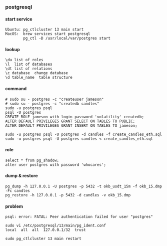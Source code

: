 

### postgresql

#### start service

    Ubuntu: pg_ctlcluster 13 main start
    MacOS:  brew services start postgresql
            pg_ctl -D /usr/local/var/postgres start

#### lookup

    \du list of roles
    \l  list of databases
    \dt list of relations
    \c database  change database
    \d table_name  table structure

#### command

    # sudo su - postgres -c "createuser jameson"
    # sudo su - postgres -c "createdb candles"
    sudo -u postgres psql
    psql -U postgres
    CREATE ROLE jameson with login password 'volatility' createdb;
    ALTER DEFAULT PRIVILEGES GRANT SELECT ON TABLES TO PUBLIC;
    ALTER DEFAULT PRIVILEGES GRANT INSERT ON TABLES TO jameson;

    sudo -u postgres psql -U postgres -d candles -f create_candles_eth.sql
    sudo -u postgres psql -U postgres candles < create_candles_eth.sql

#### role

    select * from pg_shadow;
    alter user postgres with password 'whocares';

#### dump & restore

    pg_dump -h 127.0.0.1 -U postgres -p 5432 -t okb_usdt_15m -f okb_15.dmp -Fc candles
    pg_restore -h 127.0.0.1 -p 5432 -d candles -v okb_15.dmp

#### problem

    psql: error: FATAL: Peer authentication failed for user "postgres"
    
    sudo vi /etc/postgresql/13/main/pg_ident.conf
    local  all  all  127.0.0.1/32  trust

    sudo pg_ctlcluster 13 main restart